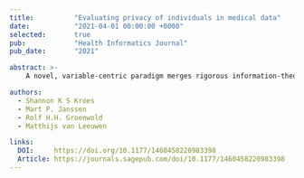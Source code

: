 ```yaml
---
title:          "Evaluating privacy of individuals in medical data"
date:           "2021-04-01 00:00:00 +0000"
selected:       true
pub:            "Health Informatics Journal"
pub_date:       "2021"

abstract: >-
    A novel, variable-centric paradigm merges rigorous information-theoretic metrics with dynamic visualizations to elevate the understanding of individual privacy risk within medical datasets. By contextualizing each feature’s real-world exploitability, the methodology fulfills regulatory mandates and informs the creation of nuanced anonymization schemes, thereby illuminating the delicate balance between data utility and confidentiality.

authors:
  - Shannon K S Kroes
  - Mart P. Janssen
  - Rolf H.H. Groenwold
  - Matthijs van Leeuwen

links:
  DOI:     https://doi.org/10.1177/1460458220983398
  Article: https://journals.sagepub.com/doi/10.1177/1460458220983398
---
```

